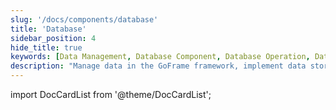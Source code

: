 ```yaml
---
slug: '/docs/components/database'
title: 'Database'
sidebar_position: 4
hide_title: true
keywords: [Data Management, Database Component, Database Operation, Data Storage, Data Query, Data Analysis, Data Synchronization, GoFrame, GoFrame Framework, Data Security]
description: "Manage data in the GoFrame framework, implement data storage, query, and analysis through the database component, and ensure data security and reliability."
---
```


import DocCardList from '@theme/DocCardList';

<DocCardList />